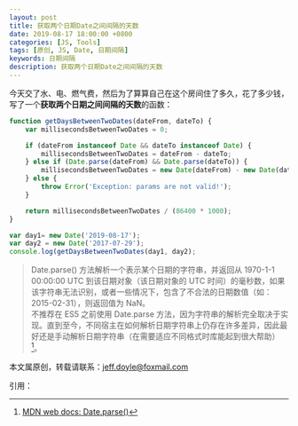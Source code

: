 ```yaml
---
layout: post
title: 获取两个日期Date之间间隔的天数
date: 2019-08-17 18:00:00 +0800
categories: [JS, Tools]
tags: [原创, JS, Date, 日期间隔]
keywords: 日期间隔
description: 获取两个日期Date之间间隔的天数
---
```


今天交了水、电、燃气费，然后为了算算自己在这个房间住了多久，花了多少钱，写了一个**获取两个日期之间间隔的天数**的函数：

```js
function getDaysBetweenTwoDates(dateFrom, dateTo) {
	var millisecondsBetweenTwoDates = 0;

	if (dateFrom instanceof Date && dateTo instanceof Date) {
		millisecondsBetweenTwoDates = dateFrom - dateTo;
	} else if (Date.parse(dateFrom) && Date.parse(dateTo)) {
		millisecondsBetweenTwoDates = new Date(dateFrom) - new Date(dateTo);
	} else {
		throw Error('Exception: params are not valid!');
	}

	return millisecondsBetweenTwoDates / (86400 * 1000);
}

var day1= new Date('2019-08-17');
var day2 = new Date('2017-07-29');
console.log(getDaysBetweenTwoDates(day1, day2);
```

> Date.parse() 方法解析一个表示某个日期的字符串，并返回从 1970-1-1 00:00:00 UTC 到该日期对象（该日期对象的 UTC 时间）的毫秒数，如果该字符串无法识别，或者一些情况下，包含了不合法的日期数值（如：2015-02-31），则返回值为 NaN。<br/>不推荐在 ES5 之前使用 Date.parse 方法，因为字符串的解析完全取决于实现。直到至今，不同宿主在如何解析日期字符串上仍存在许多差异，因此最好还是手动解析日期字符串（在需要适应不同格式时库能起到很大帮助）[^1]。

本文属原创，转载请联系：<a href="mailto:jeff.doyle@foxmail.com">jeff.doyle@foxmail.com</a>

引用：

[^1]: [MDN web docs: Date.parse()](https://developer.mozilla.org/zh-CN/docs/Web/JavaScript/Reference/Global_Objects/Date/parse)
